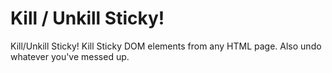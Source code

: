 # Kill / Unkill Sticky!
Kill/Unkill Sticky! Kill Sticky DOM elements from any HTML page. Also undo whatever you've messed up.
